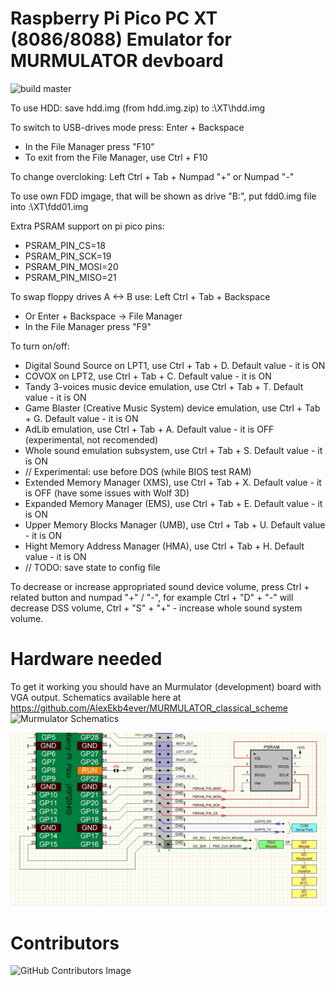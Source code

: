 # Raspberry Pi Pico PC XT (8086/8088) Emulator for MURMULATOR devboard

![build master](https://github.com/xrip/pico-xt/actions/workflows/release-on-tag.yml/badge.svg?branch=master)

To use HDD: save hdd.img (from hdd.img.zip) to <SD-card-drive>:\XT\hdd.img

To switch to USB-drives mode press: Enter + Backspace
* In the File Manager press "F10"
* To exit from the File Manager, use Ctrl + F10

To change overcloking: Left Ctrl + Tab + Numpad "+" or Numpad "-"

To use own FDD imgage, that will be shown as drive "B:", put fdd0.img file into <SD-card>:\XT\fdd01.img

Extra PSRAM support on pi pico pins:
* PSRAM_PIN_CS=18
* PSRAM_PIN_SCK=19
* PSRAM_PIN_MOSI=20
* PSRAM_PIN_MISO=21

To swap floppy drives A <-> B use: Left Ctrl + Tab + Backspace
* Or Enter + Backspace -> File Manager
* In the File Manager press "F9"

To turn on/off:
* Digital Sound Source on LPT1, use Ctrl + Tab + D. Default value - it is ON
* COVOX on LPT2, use Ctrl + Tab + C. Default value - it is ON
* Tandy 3-voices music device emulation, use Ctrl + Tab + T. Default value - it is ON
* Game Blaster (Creative Music System) device emulation, use Ctrl + Tab + G. Default value - it is ON
* AdLib emulation, use Ctrl + Tab + A. Default value - it is OFF (experimental, not recomended)
* Whole sound emulation subsystem, use Ctrl + Tab + S. Default value - it is ON
* // Experimental: use before DOS (while BIOS test RAM)
* Extended Memory Manager (XMS), use Ctrl + Tab + X. Default value - it is OFF (have some issues with Wolf 3D)
* Expanded Memory Manager (EMS), use Ctrl + Tab + E. Default value - it is ON
* Upper Memory Blocks Manager (UMB), use Ctrl + Tab + U. Default value - it is ON
* Hight Memory Address Manager (HMA), use Ctrl + Tab + H. Default value - it is ON
* // TODO: save state to config file

To decrease or increase appropriated sound device volume, press Ctrl + related button and numpad "+" / "-",
for example Ctrl + "D" + "-" will decrease DSS volume, Ctrl + "S" + "+" - increase whole sound system volume.

# Hardware needed
To get it working you should have an Murmulator (development) board with VGA output. Schematics available here at https://github.com/AlexEkb4ever/MURMULATOR_classical_scheme
![Murmulator Schematics](https://github.com/javavi/pico-infonesPlus/blob/main/assets/Murmulator-1_BSchem.JPG)

![RAM extention](/psram.jpg)

# Contributors
![GitHub Contributors Image](https://contrib.rocks/image?repo=xrip/pico-xt)
